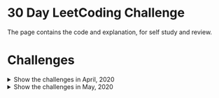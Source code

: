 # 30 Day LeetCoding Challenge
The page contains the code and explanation, for self study and review.

# Challenges
<details>
  <summary>Show the challenges in April, 2020</summary>

## [30 Day LeetCoding Challenge: Apr-2020](https://leetcode.com/explore/featured/card/30-day-leetcoding-challenge/)
### Week 1
- Day 1: [Single Number](https://leetcode.com/problems/single-number/)
- Day 2: [Happy Number](https://leetcode.com/problems/happy-number/)
- Day 3: [Maximum Subarray](https://leetcode.com/problems/maximum-subarray/)
- Day 4: [Move Zeroes](https://leetcode.com/problems/move-zeroes/)
- Day 5: [Best Time to Buy and Sell Stock II](https://leetcode.com/problems/best-time-to-buy-and-sell-stock-ii/)
- Day 6: [Group Anagrams](https://leetcode.com/problems/group-anagrams/)
- Day 7: [Counting Elements](https://leetcode.com/explore/challenge/card/30-day-leetcoding-challenge/528/week-1/3289/)

### Week 2
- Day 8: [Middle of the Linked List](https://leetcode.com/problems/middle-of-the-linked-list/)
- Day 9: [Backspace String Compare](https://leetcode.com/problems/backspace-string-compare/)
- Day 10: [Min Stack](https://leetcode.com/problems/min-stack/)
- Day 11: [Diameter of Binary Tree](https://leetcode.com/problems/diameter-of-binary-tree/)
- Day 12: [Last Stone Weight](https://leetcode.com/problems/last-stone-weight/)
- Day 13: [Contiguous Array](https://leetcode.com/problems/contiguous-array/)
- Day 14: [Perform String Shifts](https://leetcode.com/explore/challenge/card/30-day-leetcoding-challenge/529/week-2/3299/)

### Week 3
- Day 15: [Product of Array Except Self](https://leetcode.com/problems/product-of-array-except-self/)
- Day 16: [Valid Parenthesis String](https://leetcode.com/problems/valid-parenthesis-string/)
- Day 17: [Number of Islands](https://leetcode.com/problems/number-of-islands/)
- Day 18: [Minimum Path Sum](https://leetcode.com/problems/minimum-path-sum/)
- Day 19: [Search in Rotated Sorted Array](https://leetcode.com/problems/search-in-rotated-sorted-array/)
- Day 20: [Construct Binary Search Tree from Preorder Traversal](https://leetcode.com/problems/construct-binary-search-tree-from-preorder-traversal/)
- Day 21: [Leftmost Column with at Least a One](https://leetcode.com/explore/challenge/card/30-day-leetcoding-challenge/530/week-3/3306/)

### Week 4
- Day 22: [Subarray Sum Equals K](https://leetcode.com/problems/subarray-sum-equals-k/)
- Day 23: [Bitwise AND of Numbers Range](https://leetcode.com/problems/bitwise-and-of-numbers-range/)
- Day 24: [LRU Cache](https://leetcode.com/problems/lru-cache/)
- Day 25: [Jump Game](https://leetcode.com/problems/jump-game/)
- Day 26: [Longest Common Subsequence](https://leetcode.com/problems/longest-common-subsequence/)
- Day 27: [Maximal Square](https://leetcode.com/problems/maximal-square/)
- Day 28: [First Unique Number](https://leetcode.com/explore/challenge/card/30-day-leetcoding-challenge/531/week-4/3313/)

### Week 5
- Day 29: [Binary Tree Maximum Path Sum](https://leetcode.com/problems/binary-tree-maximum-path-sum/)
- Day 30: [Check If a String Is a Valid Sequence from Root to Leaves Path in a Binary Tree](https://leetcode.com/explore/challenge/card/30-day-leetcoding-challenge/532/week-5/3315/)
</details>

<details>
  <summary>Show the challenges in May, 2020</summary>
  
## [30 Day LeetCoding Challenge: May-2020](https://leetcode.com/explore/challenge/card/may-leetcoding-challenge/)
  
### Week 1
- Day 1: [First Bad Version](https://leetcode.com/problems/first-bad-version/)
- Day 2: [Jewels and Stones](https://leetcode.com/problems/jewels-and-stones/)
- Day 3: [Ransom Note](https://leetcode.com/problems/ransom-note/)
- Day 4: [Number Complement](https://leetcode.com/problems/number-complement/)
- Day 5: [First Unique Character in a String](https://leetcode.com/problems/first-unique-character-in-a-string/)
- Day 6: [Majority Element](https://leetcode.com/problems/majority-element/)
- Day 7: [Cousins in Binary Tree](https://leetcode.com/problems/cousins-in-binary-tree/)
### Week 2
- Day 8: [Check If It Is a Straight Line](https://leetcode.com/problems/check-if-it-is-a-straight-line/)
- Day 9: [Valid Perfect Square](https://leetcode.com/problems/valid-perfect-square/)
- Day 10: [Find the Town Judge](https://leetcode.com/problems/find-the-town-judge/submissions/)
- Day 11: [Flood Fill](https://leetcode.com/problems/flood-fill/)
- Day 12: [Single Element in a Sorted Array](https://leetcode.com/problems/single-element-in-a-sorted-array/)
- Day 13: [Remove K Digits](https://leetcode.com/problems/remove-k-digits/)
- Day 14: [Implement Trie (Prefix Tree)](https://leetcode.com/problems/implement-trie-prefix-tree/)
### Week 3
- Day 15: [Maximum Sum Circular Subarray](https://leetcode.com/problems/maximum-sum-circular-subarray/)
- Day 16: [Odd Even Linked List](https://leetcode.com/problems/odd-even-linked-list/)
- Day 17: [Find All Anagrams in a String](https://leetcode.com/problems/find-all-anagrams-in-a-string/)
- Day 18: [Permutation in String](https://leetcode.com/problems/permutation-in-string/)
- Day 19: [Online Stock Span](https://leetcode.com/problems/online-stock-span/)
- Day 20: [Kth Smallest Element in a BST](https://leetcode.com/problems/kth-smallest-element-in-a-bst/)
- Day 21: [Count Square Submatrices with All Ones](https://leetcode.com/problems/count-square-submatrices-with-all-ones/)
### Week 4
- Day 22: [Sort Characters By Frequency](https://leetcode.com/problems/sort-characters-by-frequency/)
- Day 23: [Interval List Intersections](https://leetcode.com/problems/interval-list-intersections/)
- Day 24: [Construct Binary Search Tree from Preorder Traversal](https://leetcode.com/problems/construct-binary-search-tree-from-preorder-traversal/)
- Day 25: [Uncrossed Lines](https://leetcode.com/problems/uncrossed-lines/)
- Day 26: [Contiguous Array](https://leetcode.com/problems/contiguous-array/)
### Week 5
</details>

<!-- <details> -->
  <!--<summary>Show the challenges in May, 2020</summary>-->
  
  <!-- # [30 Day LeetCoding Challenge: May-2020](https://leetcode.com/explore/challenge/card/may-leetcoding-challenge/) -->
  
  <!--### Week 1
  ### Week 2
  ### Week 3
  ### Week 4
  ### Week 5
</details> -->
